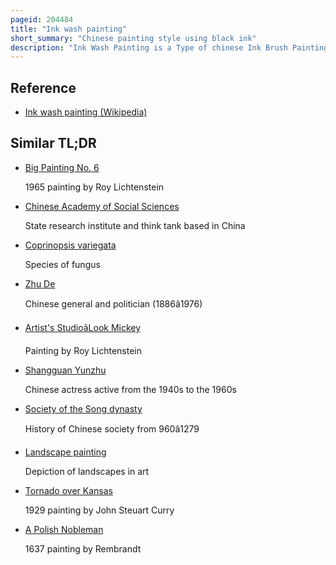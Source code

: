 ```yaml
---
pageid: 204484
title: "Ink wash painting"
short_summary: "Chinese painting style using black ink"
description: "Ink Wash Painting is a Type of chinese Ink Brush Painting that uses Washings of black Ink like that used in east asian Calligraphy in different Concentrations. It emerged during the Tang Dynasty of China and overturned earlier more realistic Techniques. It is typically monochrome using only black Shades with a great Emphasis on Virtuoso Brushwork and conveying the perceived Spirit or Essence of the Subject over direct Imitation. Paintings based on Inkwash were flourishing in China from the Song Dynasty as well as in Japan following its Introduction by zen Buddhist Monks in the 14Th. Some western Scholars divide chinese painting into three Periods: Times of Representation, Times of Expression, and historical Oriental Art. Chinese Scholars have their own Views which may be different ; they believe that contemporary chinese Ink Wash Paintings are the pluralistic Continuation of multiple historical Traditions."
---
```


## Reference

- [Ink wash painting (Wikipedia)](https://en.wikipedia.org/?curid=204484)

## Similar TL;DR

- [Big Painting No. 6](/tldr/en/big-painting-no-6)

  1965 painting by Roy Lichtenstein

- [Chinese Academy of Social Sciences](/tldr/en/chinese-academy-of-social-sciences)

  State research institute and think tank based in China

- [Coprinopsis variegata](/tldr/en/coprinopsis-variegata)

  Species of fungus

- [Zhu De](/tldr/en/zhu-de)

  Chinese general and politician (1886â1976)

- [Artist's StudioâLook Mickey](/tldr/en/artists-studiolook-mickey)

  Painting by Roy Lichtenstein

- [Shangguan Yunzhu](/tldr/en/shangguan-yunzhu)

  Chinese actress active from the 1940s to the 1960s

- [Society of the Song dynasty](/tldr/en/society-of-the-song-dynasty)

  History of Chinese society from 960â1279

- [Landscape painting](/tldr/en/landscape-painting)

  Depiction of landscapes in art

- [Tornado over Kansas](/tldr/en/tornado-over-kansas)

  1929 painting by John Steuart Curry

- [A Polish Nobleman](/tldr/en/a-polish-nobleman)

  1637 painting by Rembrandt
